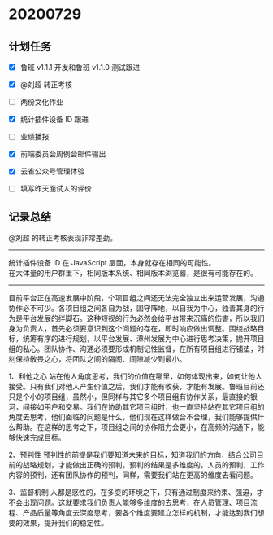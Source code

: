 # 20200729

## 计划任务

- [x] 鲁班 v1.1.1 开发和鲁班 v1.1.0 测试跟进
- [x] @刘超 转正考核
- [ ] 两份文化作业
- [x] 统计插件设备 ID 跟进

- [ ] 业绩播报
- [x] 前端委员会周例会邮件输出
- [x] 云雀公众号管理体验
- [ ] 填写昨天面试人的评价

## 记录总结

@刘超 的转正考核表现非常差劲。

---

统计插件设备 ID 在 JavaScript 层面，本身就存在相同的可能性。  
在大体量的用户群里下，相同版本系统、相同版本浏览器，是很有可能存在的。

---

目前平台正在高速发展中阶段，个项目组之间还无法完全独立出来运营发展，沟通协作必不可少。各项目组之间各自为战，固守阵地，以自我为中心，独善其身的行为是平台发展的绊脚石。这种短视的行为必然会给平台带来沉痛的伤害，所以我们身为负责人，首先必须要意识到这个问题的存在，即时响应做出调整。围绕战略目标，统筹有序的进行规划，以平台发展、潭州发展为中心进行思考决策，抛开项目组的私心。团队协作、沟通必须要形成机制记性监督，在所有项目组进行铺垫，时刻保持敬畏之心，将团队之间的隔阂、间隙减少到最小。

1、利他之心
站在他人角度思考，我们的价值在哪里，如何体现出来，如何让他人接受。只有我们对他人产生价值之后，我们才能有收获，才能有发展。鲁班目前还只是个小的项目组，虽然小，但同样与其它多个项目组有协作关系，最直接的银河，间接如用户和交易。我们在协助其它项目组时，也一直坚持站在其它项目组的角度去思考，他们面临的问题是什么，他们现在这样做合不合理，我们能够提供什么帮助。在这样的思考之下，项目组之间的协作阻力会更小，在高频的沟通下，能够快速完成目标。

2、预判性
预判性的前提是我们要知道未来的目标，知道我们的方向，结合公司目前的战略规划，才能做出正确的预判。预判的结果是多维度的，人员的预判，工作内容的预判，还有团队协作的预判，同样，需要我们站在更高的维度去看问题。

3、监督机制
人都是感性的，在多变的环境之下，只有通过制度来约束、强迫，才不会出现问题。这就要求我们负责人能够多维度的去思考，在人员管理、项目流程、产品质量等角度去深度思考，要各个维度要建立怎样的机制，才能达到我们想要的效果，提升我们的稳定性。
